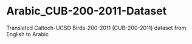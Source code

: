 # Arabic_CUB-200-2011-Dataset
Translated Caltech-UCSD Birds-200-2011 (CUB-200-2011) dataset from English to Arabic
